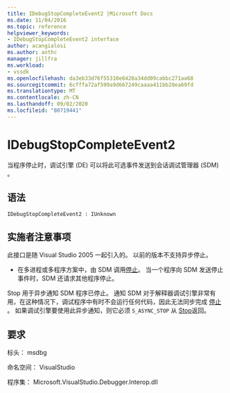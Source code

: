 ```yaml
---
title: IDebugStopCompleteEvent2 |Microsoft Docs
ms.date: 11/04/2016
ms.topic: reference
helpviewer_keywords:
- IDebugStopCompleteEvent2 interface
author: acangialosi
ms.author: anthc
manager: jillfra
ms.workload:
- vssdk
ms.openlocfilehash: da3eb33d76f55310e6428a34dd09cabbc271aa68
ms.sourcegitcommit: 6cfffa72af599a9d667249caaaa411bb28ea69fd
ms.translationtype: MT
ms.contentlocale: zh-CN
ms.lasthandoff: 09/02/2020
ms.locfileid: "80719441"
---
```

# <a name="idebugstopcompleteevent2"></a>IDebugStopCompleteEvent2

当程序停止时，调试引擎 (DE) 可以将此可选事件发送到会话调试管理器 (SDM) 。

## <a name="syntax"></a>语法

```
IDebugStopCompleteEvent2 : IUnknown
```

## <a name="notes-for-implementers"></a>实施者注意事项

此接口是随 Visual Studio 2005 一起引入的。 以前的版本不支持异步停止。

- 在多进程或多程序方案中，由 SDM 调用[停止](../../../extensibility/debugger/reference/idebugengineprogram2-stop.md)。 当一个程序向 SDM 发送停止事件时，SDM 还请求其他程序停止。

Stop 用于异步通知 SDM 程序已停止。 通知 SDM 对于解释器调试引擎非常有用，在这种情况下，调试程序中有时不会运行任何代码，因此无法同步完成 [停止](../../../extensibility/debugger/reference/idebugengineprogram2-stop.md) 。 如果调试引擎要使用此异步通知，则它必须 `S_ASYNC_STOP` 从 [Stop](../../../extensibility/debugger/reference/idebugengineprogram2-stop.md)返回。

## <a name="requirements"></a>要求

标头： msdbg

命名空间： VisualStudio

程序集： Microsoft.VisualStudio.Debugger.Interop.dll
